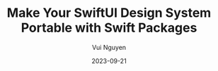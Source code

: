 ---
slug: "/talks/swift-connection/september-2023/vui-nguyen-make-your-swiftui-design-system-portable-with-swift-packages"
date: 2023-09-21
title: "Make Your SwiftUI Design System Portable with Swift Packages"
author: "Vui Nguyen"
video: g1BB64RGm5g
thumbnail: thumbnails/g1BB64RGm5g.jpg
slides: 
tags: []
year: 2023
conference: swift-connection
edition: september-2023
allow_ads: false
---